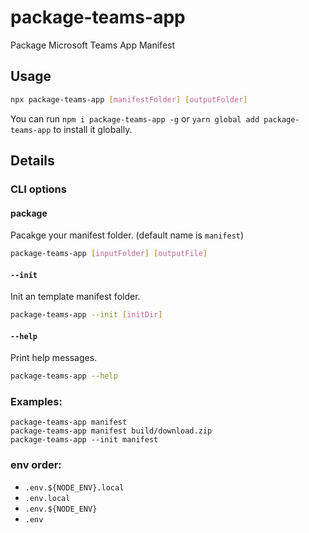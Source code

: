 # package-teams-app

Package Microsoft Teams App Manifest

## Usage

```sh
npx package-teams-app [manifestFolder] [outputFolder]
```

You can run `npm i package-teams-app -g` or `yarn global add package-teams-app` to install it globally.

## Details

### CLI options

#### package

Pacakge your manifest folder. (default name is `manifest`)

```sh
package-teams-app [inputFolder] [outputFile]
```

#### `--init`

Init an template manifest folder.

```sh
package-teams-app --init [initDir]
```

#### `--help`

Print help messages.

```sh
package-teams-app --help
```

### Examples:

```
package-teams-app manifest
package-teams-app manifest build/download.zip
package-teams-app --init manifest
```

### env order:

- `.env.${NODE_ENV}.local`
- `.env.local`
- `.env.${NODE_ENV}`
- `.env`
